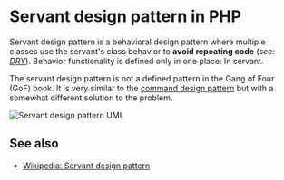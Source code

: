 # Servant design pattern in PHP

Servant design pattern is a behavioral design pattern where multiple classes
use the servant's class behavior to **avoid repeating code**
(*see: [DRY](https://en.wikipedia.org/wiki/Don%27t_repeat_yourself)*).
Behavior functionality is defined only in one place: In servant.

The servant design pattern is not a defined pattern in the Gang of Four (GoF)
book. It is very similar to the
[command design pattern](/php/ref/oop/design-patterns/command.md)
but with a somewhat different solution to the problem.

![Servant design pattern UML](https://assets.php.earth/docs/oop/design-patterns/servant.png "Servant Design Pattern UML")

## See also

* [Wikipedia: Servant design pattern](https://en.wikipedia.org/wiki/Servant_(design_pattern))
